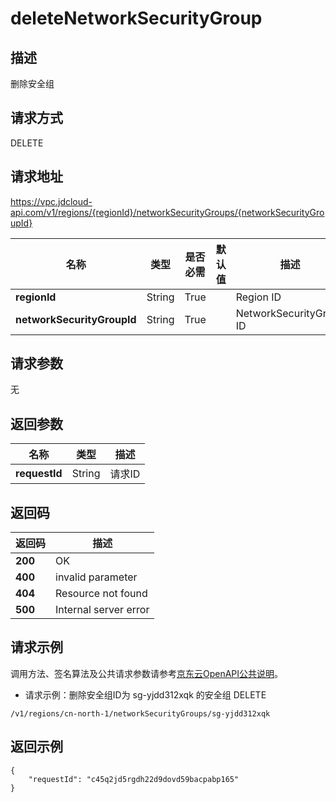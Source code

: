 # deleteNetworkSecurityGroup


## 描述
删除安全组

## 请求方式
DELETE

## 请求地址
https://vpc.jdcloud-api.com/v1/regions/{regionId}/networkSecurityGroups/{networkSecurityGroupId}

|名称|类型|是否必需|默认值|描述|
|---|---|---|---|---|
|**regionId**|String|True| |Region ID|
|**networkSecurityGroupId**|String|True| |NetworkSecurityGroup ID|

## 请求参数
无


## 返回参数
|名称|类型|描述|
|---|---|---|
|**requestId**|String|请求ID|


## 返回码
|返回码|描述|
|---|---|
|**200**|OK|
|**400**|invalid parameter|
|**404**|Resource not found|
|**500**|Internal server error|

## 请求示例
调用方法、签名算法及公共请求参数请参考[京东云OpenAPI公共说明](https://docs.jdcloud.com/common-declaration/api/introduction)。
- 请求示例：删除安全组ID为 sg-yjdd312xqk 的安全组
DELETE
```
/v1/regions/cn-north-1/networkSecurityGroups/sg-yjdd312xqk

```

## 返回示例
```
{
    "requestId": "c45q2jd5rgdh22d9dovd59bacpabp165"
}
```
